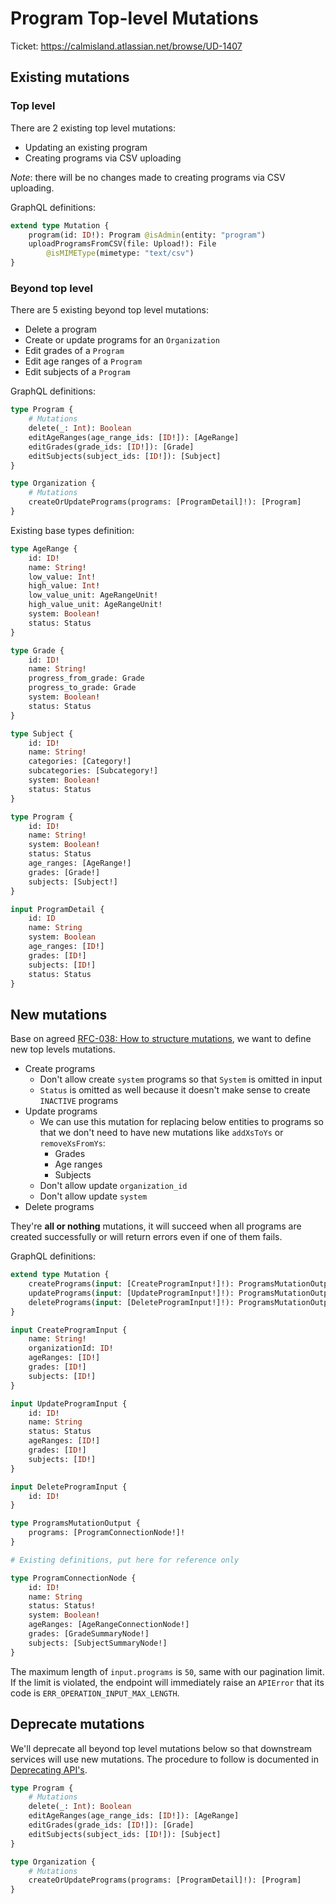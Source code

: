 # Program Top-level Mutations

Ticket: <https://calmisland.atlassian.net/browse/UD-1407>

## Existing mutations

### Top level

There are 2 existing top level mutations:

- Updating an existing program
- Creating programs via CSV uploading

*Note*: there will be no changes made to creating programs via CSV uploading.

GraphQL definitions:

```graphql
extend type Mutation {
    program(id: ID!): Program @isAdmin(entity: "program")
    uploadProgramsFromCSV(file: Upload!): File
        @isMIMEType(mimetype: "text/csv")
}
```

### Beyond top level

There are 5 existing beyond top level mutations:

- Delete a program
- Create or update programs for an `Organization`
- Edit grades of a `Program`
- Edit age ranges of a `Program`
- Edit subjects of a `Program`

GraphQL definitions:

```graphql
type Program {
    # Mutations
    delete(_: Int): Boolean
    editAgeRanges(age_range_ids: [ID!]): [AgeRange]
    editGrades(grade_ids: [ID!]): [Grade]
    editSubjects(subject_ids: [ID!]): [Subject]
}

type Organization {
    # Mutations
    createOrUpdatePrograms(programs: [ProgramDetail]!): [Program]
}
```

Existing base types definition:

```graphql
type AgeRange {
    id: ID!
    name: String!
    low_value: Int!
    high_value: Int!
    low_value_unit: AgeRangeUnit!
    high_value_unit: AgeRangeUnit!
    system: Boolean!
    status: Status
}

type Grade {
    id: ID!
    name: String!
    progress_from_grade: Grade
    progress_to_grade: Grade
    system: Boolean!
    status: Status
}

type Subject {
    id: ID!
    name: String!
    categories: [Category!]
    subcategories: [Subcategory!]
    system: Boolean!
    status: Status
}

type Program {
    id: ID!
    name: String!
    system: Boolean!
    status: Status
    age_ranges: [AgeRange!]
    grades: [Grade!]
    subjects: [Subject!]
}

input ProgramDetail {
    id: ID
    name: String
    system: Boolean
    age_ranges: [ID!]
    grades: [ID!]
    subjects: [ID!]
    status: Status
}
```

## New mutations

Base on agreed [RFC-038: How to structure mutations](https://bitbucket.org/calmisland/kidsloop-user-service/src/master/documents/rfc/038-How-to-structure-mutations.md), we want to define new top levels mutations.

- Create programs
  - Don't allow create `system` programs so that `System` is omitted in input
  - `Status` is omitted as well because it doesn't make sense to create `INACTIVE` programs
- Update programs
  - We can use this mutation for replacing below entities to programs so that we don't need to have new mutations like `addXsToYs` or `removeXsFromYs`:
    - Grades
    - Age ranges
    - Subjects
  - Don't allow update `organization_id`
  - Don't allow update `system`
- Delete programs

They're **all or nothing** mutations, it will succeed when all programs are created successfully or will return errors even if one of them fails.

GraphQL definitions:

```graphql
extend type Mutation {
    createPrograms(input: [CreateProgramInput!]!): ProgramsMutationOutput
    updatePrograms(input: [UpdateProgramInput!]!): ProgramsMutationOutput
    deletePrograms(input: [DeleteProgramInput!]!): ProgramsMutationOutput
}

input CreateProgramInput {
    name: String!
    organizationId: ID!
    ageRanges: [ID!]
    grades: [ID!]
    subjects: [ID!]
}

input UpdateProgramInput {
    id: ID!
    name: String
    status: Status
    ageRanges: [ID!]
    grades: [ID!]
    subjects: [ID!]
}

input DeleteProgramInput {
    id: ID!
}

type ProgramsMutationOutput {
    programs: [ProgramConnectionNode!]!
}

# Existing definitions, put here for reference only

type ProgramConnectionNode {
    id: ID!
    name: String
    status: Status!
    system: Boolean!
    ageRanges: [AgeRangeConnectionNode!]
    grades: [GradeSummaryNode!]
    subjects: [SubjectSummaryNode!]
}
```

The maximum length of `input.programs` is `50`, same with our pagination limit. If the limit is violated, the endpoint will immediately raise an `APIError` that its code is `ERR_OPERATION_INPUT_MAX_LENGTH`.

## Deprecate mutations

We'll deprecate all beyond top level mutations below so that downstream services will use new mutations. The procedure to follow is documented in [Deprecating API's](https://calmisland.atlassian.net/wiki/spaces/ATZ/pages/2367225962/Deprecating+API+s).

```graphql
type Program {
    # Mutations
    delete(_: Int): Boolean
    editAgeRanges(age_range_ids: [ID!]): [AgeRange]
    editGrades(grade_ids: [ID!]): [Grade]
    editSubjects(subject_ids: [ID!]): [Subject]
}

type Organization {
    # Mutations
    createOrUpdatePrograms(programs: [ProgramDetail]!): [Program]
}
```
